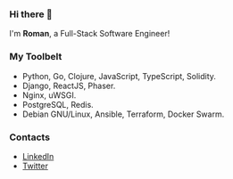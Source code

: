 ### Hi there 👋

I'm **Roman**, a Full-Stack Software Engineer!

### My Toolbelt

* Python, Go, Clojure, JavaScript, TypeScript, Solidity.
* Django, ReactJS, Phaser.
* Nginx, uWSGI.
* PostgreSQL, Redis.
* Debian GNU/Linux, Ansible, Terraform, Docker Swarm.

### Contacts

* [LinkedIn](https://www.linkedin.com/in/rremizov/)
* [Twitter](https://twitter.com/rremiz0v)
